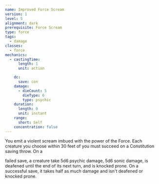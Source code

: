 ```yaml
---
name: Improved Force Scream
version: 1
level: 5
alignment: dark
prerequisite: Force Scream
type: force
tags:
  - damage
classes:
  - force
mechanics:
  - castingTime:
      length: 1
      unit: action

    dc:
      save: con
    damage:
      - dieCount: 5
        dieType: 6
        type: psychic
    duration:
      length: 0
      unit: instant
    range:
      short: Self
    concentration: false
---
```

You emit a violent scream imbued with the power of the Force. Each creature you choose within 30 feet of you must succeed on a Constitution saving throw. On a 

failed save, a creature take 5d6 psychic damage, 5d6 sonic damage, is deafened until the end of its next turn, and is knocked prone. On a successful save, it takes half as much damage and isn't deafened or knocked prone.
    